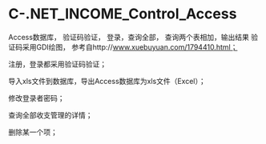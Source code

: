 # C-.NET_INCOME_Control_Access
Access数据库， 验证码验证， 登录，查询全部， 查询两个表相加，输出结果
验证码采用GDI绘图， 参考自http://www.xuebuyuan.com/1794410.html；

注册，登录都采用验证码验证；

导入xls文件到数据库，导出Access数据库为xls文件（Excel）；

修改登录者密码；

查询全部收支管理的详情；

删除某一个项；


